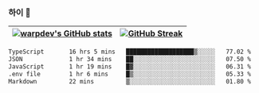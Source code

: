 
### 하이 👋
[![warpdev's GitHub stats](https://github-readme-stats.vercel.app/api?username=warpdev&show_icons=true&theme=vue-dark)](#) |[![GitHub Streak](https://github-readme-streak-stats.herokuapp.com/?user=warpdev&theme=dark)](#)
--- | --- |
<!--START_SECTION:waka-->

```txt
TypeScript       16 hrs 5 mins   ███████████████████▒░░░░░   77.02 %
JSON             1 hr 34 mins    ██░░░░░░░░░░░░░░░░░░░░░░░   07.50 %
JavaScript       1 hr 19 mins    █▓░░░░░░░░░░░░░░░░░░░░░░░   06.31 %
.env file        1 hr 6 mins     █▒░░░░░░░░░░░░░░░░░░░░░░░   05.33 %
Markdown         22 mins         ▒░░░░░░░░░░░░░░░░░░░░░░░░   01.80 %
```

<!--END_SECTION:waka-->

<!--
**warpdev/warpdev** is a ✨ _special_ ✨ repository because its `README.md` (this file) appears on your GitHub profile.

Here are some ideas to get you started:

- 🔭 I’m currently working on ...
- 🌱 I’m currently learning ...
- 👯 I’m looking to collaborate on ...
- 🤔 I’m looking for help with ...
- 💬 Ask me about ...
- 📫 How to reach me: ...
- 😄 Pronouns: ...
- ⚡ Fun fact: ...
-->
